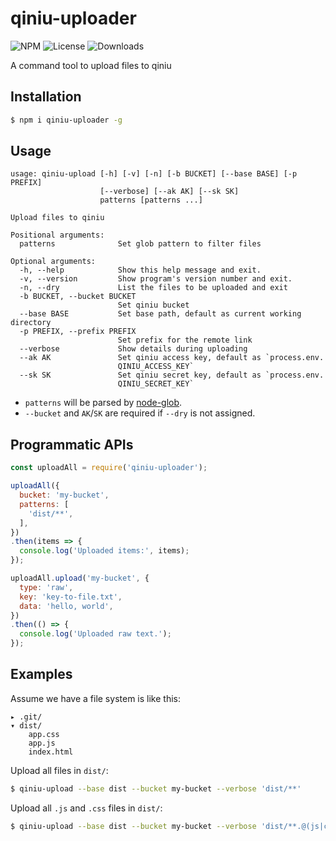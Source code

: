 qiniu-uploader
===

![NPM](https://img.shields.io/npm/v/qiniu-uploader.svg)
![License](https://img.shields.io/npm/l/qiniu-uploader.svg)
![Downloads](https://img.shields.io/npm/dt/qiniu-uploader.svg)

A command tool to upload files to qiniu

Installation
---

```sh
$ npm i qiniu-uploader -g
```

Usage
---

```
usage: qiniu-upload [-h] [-v] [-n] [-b BUCKET] [--base BASE] [-p PREFIX]
                    [--verbose] [--ak AK] [--sk SK]
                    patterns [patterns ...]

Upload files to qiniu

Positional arguments:
  patterns              Set glob pattern to filter files

Optional arguments:
  -h, --help            Show this help message and exit.
  -v, --version         Show program's version number and exit.
  -n, --dry             List the files to be uploaded and exit
  -b BUCKET, --bucket BUCKET
                        Set qiniu bucket
  --base BASE           Set base path, default as current working directory
  -p PREFIX, --prefix PREFIX
                        Set prefix for the remote link
  --verbose             Show details during uploading
  --ak AK               Set qiniu access key, default as `process.env.
                        QINIU_ACCESS_KEY`
  --sk SK               Set qiniu secret key, default as `process.env.
                        QINIU_SECRET_KEY`
```

* `patterns` will be parsed by [node-glob](https://github.com/isaacs/node-glob).
* `--bucket` and `AK`/`SK` are required if `--dry` is not assigned.

Programmatic APIs
---
``` js
const uploadAll = require('qiniu-uploader');

uploadAll({
  bucket: 'my-bucket',
  patterns: [
    'dist/**',
  ],
})
.then(items => {
  console.log('Uploaded items:', items);
});

uploadAll.upload('my-bucket', {
  type: 'raw',
  key: 'key-to-file.txt',
  data: 'hello, world',
})
.then(() => {
  console.log('Uploaded raw text.');
});
```

Examples
---
Assume we have a file system is like this:
```
▸ .git/
▾ dist/
    app.css
    app.js
    index.html
```

Upload all files in `dist/`:
``` sh
$ qiniu-upload --base dist --bucket my-bucket --verbose 'dist/**'
```

Upload all `.js` and `.css` files in `dist/`:
``` sh
$ qiniu-upload --base dist --bucket my-bucket --verbose 'dist/**.@(js|css)'
```
